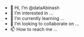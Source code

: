 - 👋 Hi, I’m @dataAbinash
- 👀 I’m interested in ...
- 🌱 I’m currently learning ...
- 💞️ I’m looking to collaborate on ...
- 📫 How to reach me ...

<!---
dataAbinash/dataAbinash is a ✨ special ✨ repository because its `README.md` (this file) appears on your GitHub profile.
You can click the Preview link to take a look at your changes.
--->
